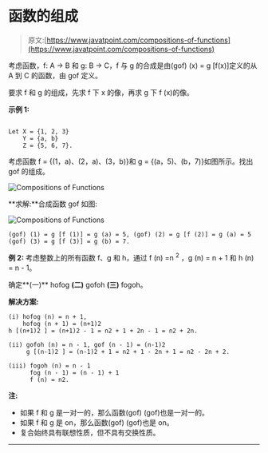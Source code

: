# 函数的组成

> 原文:[https://www.javatpoint.com/compositions-of-functions](https://www.javatpoint.com/compositions-of-functions)

考虑函数，f: A → B 和 g: B → C，f 与 g 的合成是由(gof) (x) = g [f(x)]定义的从 A 到 C 的函数，由 gof 定义。

要求 f 和 g 的组成，先求 f 下 x 的像，再求 g 下 f (x)的像。

**示例 1:**

```

Let X = {1, 2, 3}
    Y = {a, b}
    Z = {5, 6, 7}.

```

考虑函数 f = {(1，a)、(2，a)、(3，b)}和 g = {(a，5)、(b，7)}如图所示。找出 gof 的组成。

![Compositions of Functions](../Images/b975076b7675fc6733fdc3f1f896b5f4.png)

**求解:**合成函数 gof 如图:

![Compositions of Functions](../Images/98c4b6bb35bc04ded9a6e87ced33ffd4.png)

```
(gof) (1) = g [f (1)] = g (a) = 5, (gof) (2) = g [f (2)] = g (a) = 5
(gof) (3) = g [f (3)] = g (b) = 7.

```

**例 2:** 考虑整数上的所有函数 f、g 和 h，通过 f (n) =n <sup>2</sup> ，g (n) = n + 1 和 h (n) = n - 1。

确定**(一)** hofog **(二)** gofoh **(三)** fogoh。

**解决方案:**

```
(i) hofog (n) = n + 1,
    hofog (n + 1) = (n+1)2 
h [(n+1)2 ] = (n+1)2 - 1 = n2 + 1 + 2n - 1 = n2 + 2n.

(ii) gofoh (n) = n - 1, gof (n - 1) = (n-1)2 
     g [(n-1)2 ] = (n-1)2 + 1 = n2 + 1 - 2n + 1 = n2 - 2n + 2.

(iii) fogoh (n) = n - 1
      fog (n - 1) = (n - 1) + 1
      f (n) = n2.

```

**注:**

*   如果 f 和 g 是一对一的，那么函数(gof) (gof)也是一对一的。
*   如果 f 和 g 是 on，那么函数(gof) (gof)也是 on。
*   复合始终具有联想性质，但不具有交换性质。

* * *